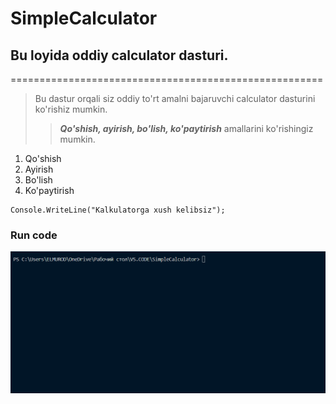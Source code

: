 # SimpleCalculator
## Bu loyida oddiy **calculator** dasturi.
======================================================

> Bu dastur orqali siz oddiy to'rt amalni bajaruvchi calculator dasturini ko'rishiz mumkin.
>
>> ***Qo'shish, ayirish, bo'lish, ko'paytirish*** amallarini ko'rishingiz mumkin.

1. Qo'shish
2. Ayirish
3. Bo'lish
4. Ko'paytirish

```
Console.WriteLine("Kalkulatorga xush kelibsiz");
```

### Run code
![Home Page](/Code%20run.gif)



